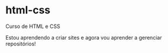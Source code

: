 # html-css
 Curso de HTML e CSS

Estou aprendendo a criar sites e agora vou aprender a gerenciar repositórios!